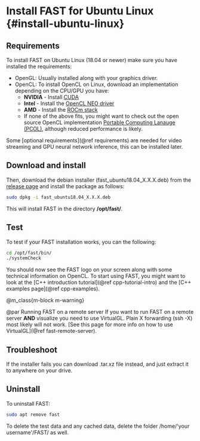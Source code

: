 Install FAST for Ubuntu Linux {#install-ubuntu-linux}
===========================

Requirements
-----------------
To install FAST on Ubuntu Linux (18.04 or newer) make sure you have installed the requirements:
- OpenGL: Usually installed along with your graphics driver.
- OpenCL: To install OpenCL on Linux, download an implementation depending on the CPU/GPU you have:    
    - **NVIDIA** - Install [CUDA](https://developer.nvidia.com/cuda-downloads)  
    - **Intel** - Install the [OpenCL NEO driver](https://github.com/intel/compute-runtime/releases)  
    - **AMD** - Install the [ROCm stack](https://rocmdocs.amd.com/en/latest/Installation_Guide/Installation-Guide.html)
    - If none of the above fits, you might want to check out the open source OpenCL implementation [Portable Computing Lanauge (PCOL)](http://portablecl.org), although reduced performance is likely.

Some [optional requirements](@ref requirements) are needed for video streaming and GPU neural network inference, this can be installed later.

Download and install
-----------------
Then, download the debian installer (fast_ubuntu18.04_X.X.X.deb) from the [release page](https://github.com/smistad/FAST/releases) and install the package as follows:

```bash
sudo dpkg -i fast_ubuntu18.04_X.X.X.deb
```

This will install FAST in the directory <b>/opt/fast/</b>.

Test
-----------------
To test if your FAST installation works, you can the following:

```bash
cd /opt/fast/bin/
./systemCheck
```

You should now see the FAST logo on your screen along with some technical information on OpenCL.
To start using FAST, you might want to look at the [C++ introduction tutorial](@ref cpp-tutorial-intro)
and the [C++ examples page](@ref cpp-examples).

@m_class{m-block m-warning}

@par Running FAST on a remote server
If you want to run FAST on a remote server <b>AND</b> visualize you need to use VirtualGL.
Plain X forwarding (ssh -X) most likely will not work.
[See this page for more info on how to use VirtualGL](@ref fast-remote-server).

Troubleshoot
------------------

If the installer fails you can download .tar.xz file instead, and just extract it to anywhere on your drive.

Uninstall
------------------

To uninstall FAST:
```bash
sudo apt remove fast
```

To delete the test data and any cached data, delete the folder /home/'your username'/FAST/ as well.
